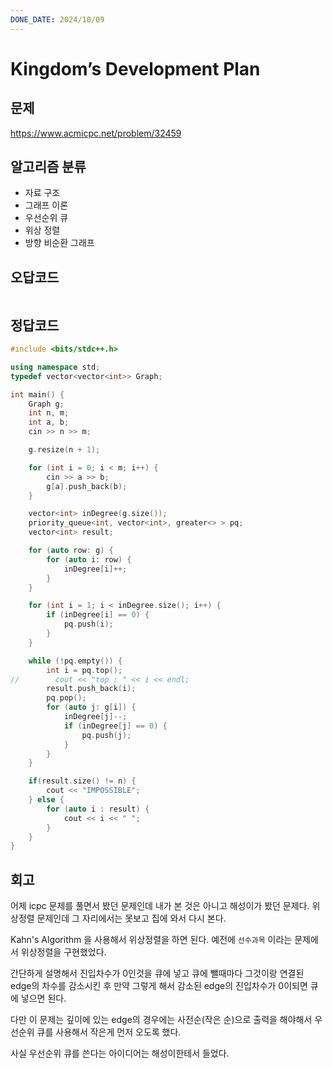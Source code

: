 ```yaml
---
DONE_DATE: 2024/10/09
---
```


# Kingdom’s Development Plan

## 문제

https://www.acmicpc.net/problem/32459

## 알고리즘 분류

- 자료 구조
- 그래프 이론
- 우선순위 큐
- 위상 정렬
- 방향 비순환 그래프

## 오답코드

```c++

```

## 정답코드

```c++
#include <bits/stdc++.h>

using namespace std;
typedef vector<vector<int>> Graph;

int main() {
    Graph g;
    int n, m;
    int a, b;
    cin >> n >> m;

    g.resize(n + 1);

    for (int i = 0; i < m; i++) {
        cin >> a >> b;
        g[a].push_back(b);
    }

    vector<int> inDegree(g.size());
    priority_queue<int, vector<int>, greater<> > pq;
    vector<int> result;

    for (auto row: g) {
        for (auto i: row) {
            inDegree[i]++;
        }
    }

    for (int i = 1; i < inDegree.size(); i++) {
        if (inDegree[i] == 0) {
            pq.push(i);
        }
    }

    while (!pq.empty()) {
        int i = pq.top();
//        cout << "top : " << i << endl;
        result.push_back(i);
        pq.pop();
        for (auto j: g[i]) {
            inDegree[j]--;
            if (inDegree[j] == 0) {
                pq.push(j);
            }
        }
    }

    if(result.size() != n) {
        cout << "IMPOSSIBLE";
    } else {
        for (auto i : result) {
            cout << i << " ";
        }
    }
}
```

## 회고

어제 icpc 문제를 풀면서 봤던 문제인데 내가 본 것은 아니고 해성이가 봤던 문제다.
위상정렬 문제인데 그 자리에서는 못보고
집에 와서 다시 본다.

Kahn's Algorithm 을 사용해서 위상정렬을 하면 된다.
예전에 `선수과목` 이라는 문제에서 위상정렬을 구현했었다.

간단하게 설명해서 진입차수가 0인것을 큐에 넣고
큐에 뺄때마다 그것이랑 연결된 edge의 차수를 감소시킨 후
만약 그렇게 해서 감소된 edge의 진입차수가 0이되면 큐에 넣으면 된다.

다만 이 문제는 깊이에 있는 edge의 경우에는 사전순(작은 순)으로 출력을 해야해서
우선순위 큐를 사용해서 작은게 먼저 오도록 했다.

사실 우선순위 큐를 쓴다는 아이디어는 해성이한테서 들었다.



